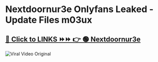 
 # Nextdoornur3e Onlyfans Leaked - Update Files m03ux

## <h2><a href="https://clipsfans.com/Nextdoornur3e&ref=git">🔗 Click to LINKS ⏩⏩ 👉 🟢 Nextdoornur3e </a></h2>

<a href="https://clipsfans.com/Nextdoornur3e&ref=git" rel="nofollow" data-target="animated-image.originalLink"><img src="https://i.ibb.co.com/xMMVF88/686577567.gif" alt="Viral Video Original" style="max-width: 100%; display: inline-block;" data-target="animated-image.originalImage"></a>

